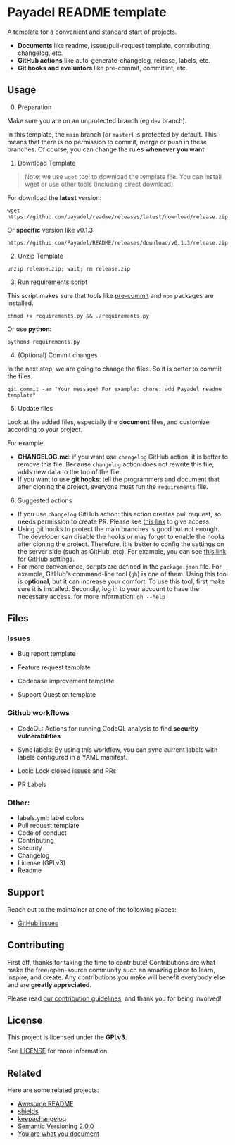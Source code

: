 # Payadel README template

A template for a convenient and standard start of projects.

- **Documents** like readme, issue/pull-request template, contributing, changelog, etc.
- **GitHub actions** like auto-generate-changelog, release, labels, etc.
- **Git hooks and evaluators** like pre-commit, commitlint, etc.

## Usage

0. Preparation

Make sure you are on an unprotected branch (eg `dev` branch).

In this template, the `main` branch (or `master`) is protected by default. This means that there is no permission to
commit, merge or push in these branches. Of course, you can change the rules **whenever you want**.

1. Download Template

> Note: we use `wget` tool to download the template file. You can install wget or use other tools (including direct download).

For download the **latest** version:

```shell
wget https://github.com/payadel/readme/releases/latest/download/release.zip
```

Or **specific** version like v0.1.3:

```shell
https://github.com/Payadel/README/releases/download/v0.1.3/release.zip
```

2. Unzip Template

```shell
unzip release.zip; wait; rm release.zip
```

3. Run requirements script

This script makes sure that tools like [pre-commit](https://pre-commit.com/) and `npm` packages are installed.

```shell
chmod +x requirements.py && ./requirements.py
```

Or use **python**:

```shell
python3 requirements.py
```

4. (Optional) Commit changes

In the next step, we are going to change the files. So it is better to commit the files.

```shell
git commit -am "Your message! For example: chore: add Payadel readme template"
```

5. Update files

Look at the added files, especially the **document** files, and customize according to your project.

For example:
- **CHANGELOG.md**: if you want use `changelog` GitHub action, it is better to remove this file. Because `changelog` action does not rewrite this file, adds new data to the top of the file.
- If you want to use **git hooks**: tell the programmers and document that after cloning the project, everyone must run the `requirements` file.

6. Suggested actions

- If you use `changelog` GitHub action: this action creates pull request, so needs permission to create PR. Please see [this link](https://stackoverflow.com/a/73155199/9999187) to give access.
- Using git hooks to protect the main branches is good but not enough. The developer can disable the hooks or may forget to enable the hooks after cloning the project. Therefore, it is better to config the settings on the server side (such as GitHub, etc). For example, you can see [this link](https://docs.github.com/en/repositories/configuring-branches-and-merges-in-your-repository/defining-the-mergeability-of-pull-requests/managing-a-branch-protection-rule) for GitHub settings.
- For more convenience, scripts are defined in the `package.json` file. For example, GitHub's command-line tool (`gh`) is one of them. Using this tool is **optional**, but it can increase your comfort. To use this tool, first make sure it is installed. Secondly, log in to your account to have the necessary access. for more information: `gh --help`

## Files

### Issues

- Bug report template

- Feature request template

- Codebase improvement template

- Support Question template

### Github workflows

- CodeQL: Actions for running CodeQL analysis to find **security vulnerabilities**

- Sync labels: By using this workflow, you can sync current labels with labels configured in a YAML manifest.

- Lock: Lock closed issues and PRs

- PR Labels

### Other:

- labels.yml: label colors
- Pull request template
- Code of conduct
- Contributing
- Security
- Changelog
- License (GPLv3)
- Readme

## Support

Reach out to the maintainer at one of the following places:

- [GitHub issues](https://github.com/Payadel/Readme/issues/new?assignees=&labels=question&template=04_SUPPORT_QUESTION.md&title=support%3A+)

## Contributing

First off, thanks for taking the time to contribute! Contributions are what make the free/open-source community such an
amazing place to learn, inspire, and create. Any contributions you make will benefit everybody else and are **greatly
appreciated**.

Please read [our contribution guidelines](docs/CONTRIBUTING.md), and thank you for being involved!

## License

This project is licensed under the **GPLv3**.

See [LICENSE](LICENSE) for more information.

## Related

Here are some related projects:

- [Awesome README](https://github.com/matiassingers/awesome-readme)
- [shields](https://shields.io/)
- [keepachangelog](https://keepachangelog.com/en/1.0.0/)
- [Semantic Versioning 2.0.0](https://semver.org/)
- [You are what you document](https://www.ybrikman.com/writing/2014/05/05/you-are-what-you-document/)
